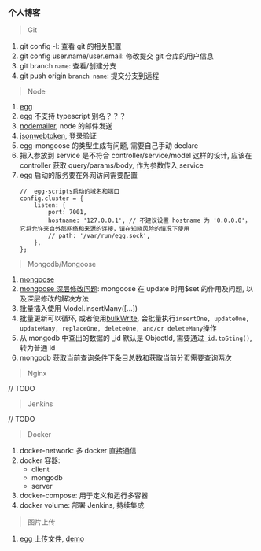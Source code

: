 ### 个人博客

> Git

1. git config -l: 查看 git 的相关配置
2. git config user.name/user.email: 修改提交 git 仓库的用户信息
3. git branch `name`: 查看/创建分支
4. git push origin `branch name`: 提交分支到远程

> Node

1. [egg](https://eggjs.org/zh-cn/intro/)
2. egg 不支持 typescript 别名？？？
3. [nodemailer](https://nodemailer.com/about/), node 的邮件发送
4. [jsonwebtoken](https://www.npmjs.com/package/jsonwebtoken), 登录验证
5. egg-mongoose 的类型生成有问题, 需要自己手动 declare
6. 把入参放到 service 是不符合 controller/service/model 这样的设计, 应该在 controller 获取 query/params/body, 作为参数传入 service
7. egg 启动的服务要在外网访问需要配置
   ```
   //  egg-scripts启动的域名和端口
   config.cluster = {
       listen: {
           port: 7001,
           hostname: '127.0.0.1', // 不建议设置 hostname 为 '0.0.0.0'，它将允许来自外部网络和来源的连接，请在知晓风险的情况下使用
           // path: '/var/run/egg.sock',
       },
   };
   ```

> Mongodb/Mongoose

1. [mongoose](http://www.mongoosejs.net/docs/guide.html)
2. [mongoose 深层修改问题](https://cnodejs.org/topic/50dde64ea7e6c6171a80a678): mongoose 在 update 时用\$set 的作用及问题, 以及深层修改的解决方法
3. 批量插入使用 Model.insertMany([...])
4. 批量更新可以循环, 或者使用[bulkWrite](http://www.mongoosejs.net/docs/api.html#bulkwrite_bulkWrite), 会批量执行`insertOne, updateOne, updateMany, replaceOne, deleteOne, and/or deleteMany`操作
5. 从 mongodb 中查出的数据的 \_id 默认是 ObjectId, 需要通过`_id.toSting()`, 转为普通 id
6. mongodb 获取当前查询条件下条目总数和获取当前分页需要查询两次

> Nginx

// TODO

> Jenkins

// TODO

> Docker

1. docker-network: 多 docker 直接通信
2. docker 容器:
   - client
   - mongodb
   - server
3. docker-compose: 用于定义和运行多容器
4. docker volume: 部署 Jenkins, 持续集成

> 图片上传

1. [egg 上传文件](https://eggjs.org/zh-cn/basics/controller.html#%E8%8E%B7%E5%8F%96%E4%B8%8A%E4%BC%A0%E7%9A%84%E6%96%87%E4%BB%B6), [demo](https://github.com/eggjs/examples/blob/master/multipart/app/controller/ajax.js)
